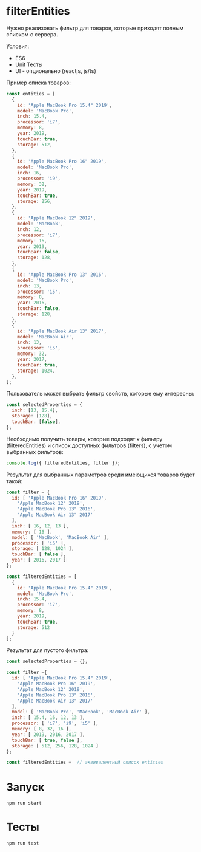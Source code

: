 # filterEntities

Нужно реализовать фильтр для товаров, которые приходят полным списком с сервера.

Условия:
* ES6
* Unit Тесты
* UI - опционально (reactjs, js/ts)

Пример списка товаров:

```javascript
const entities = [
  {
    id: 'Apple MacBook Pro 15.4" 2019',
    model: 'MacBook Pro',
    inch: 15.4,
    processor: 'i7',
    memory: 8,
    year: 2019,
    touchBar: true,
    storage: 512,
  },
  {
    id: 'Apple MacBook Pro 16" 2019',
    model: 'MacBook Pro',
    inch: 16,
    processor: 'i9',
    memory: 32,
    year: 2019,
    touchBar: true,
    storage: 256,
  },
  {
    id: 'Apple MacBook 12" 2019',
    model: 'MacBook',
    inch: 12,
    processor: 'i7',
    memory: 16,
    year: 2019,
    touchBar: false,
    storage: 128,
  },
  {
    id: 'Apple MacBook Pro 13" 2016',
    model: 'MacBook Pro',
    inch: 13,
    processor: 'i5',
    memory: 8,
    year: 2016,
    touchBar: false,
    storage: 128,
  },
  {
    id: 'Apple MacBook Air 13" 2017',
    model: 'MacBook Air',
    inch: 13,
    processor: 'i5',
    memory: 32,
    year: 2017,
    touchBar: true,
    storage: 1024,
  },
];
```

Пользователь может выбрать фильтр свойств, которые ему интересны:

```javascript
const selectedProperties = {
  inch: [13, 15.4],
  storage: [128],
  touchBar: [false],
};
```

Необходимо получить товары, которые подходят к фильтру (filteredEntities) и список доступных фильтров (filters), с учетом выбранных фильтров:
```javascript
console.log({ filteredEntities, filter });
```


Результат для выбранных параметров среди имеющихся товаров будет такой:

```javascript
const filter = {
  id: [ 'Apple MacBook Pro 16" 2019',
    'Apple MacBook 12" 2019',
    'Apple MacBook Pro 13" 2016',
    'Apple MacBook Air 13" 2017'
  ],
  inch: [ 16, 12, 13 ],
  memory: [ 16 ],
  model: [ 'MacBook', 'MacBook Air' ],
  processor: [ 'i5' ],
  storage: [ 128, 1024 ],
  touchBar: [ false ],
  year: [ 2016, 2017 ]
};

const filteredEntities = [
  {
    id: 'Apple MacBook Pro 15.4" 2019',
    model: 'MacBook Pro',
    inch: 15.4,
    processor: 'i7',
    memory: 8,
    year: 2019,
    touchBar: true,
    storage: 512
  }
];
```
Результат для пустого фильтра:

```javascript
const selectedProperties = {};

const filter ={
  id: [ 'Apple MacBook Pro 15.4" 2019',
    'Apple MacBook Pro 16" 2019',
    'Apple MacBook 12" 2019',
    'Apple MacBook Pro 13" 2016',
    'Apple MacBook Air 13" 2017'
  ],
  model: [ 'MacBook Pro', 'MacBook', 'MacBook Air' ],
  inch: [ 15.4, 16, 12, 13 ],
  processor: [ 'i7', 'i9', 'i5' ],
  memory: [ 8, 32, 16 ],
  year: [ 2019, 2016, 2017 ],
  touchBar: [ true, false ],
  storage: [ 512, 256, 128, 1024 ]
};

const filteredEntities =  // эквивалентный список entities

```

# Запуск

``` npm run start ```

# Тесты

``` npm run test ```

